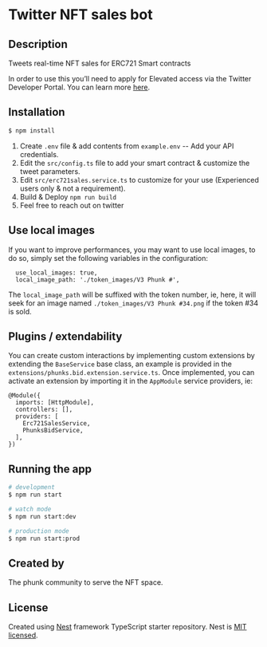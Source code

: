 <h1>Twitter NFT sales bot</h1>

## Description

Tweets real-time NFT sales for ERC721 Smart contracts

In order to use this you’ll need to apply for Elevated access via the Twitter Developer Portal. You can learn more [here](https://developer.twitter.com/en/docs/twitter-api/getting-started/about-twitter-api#v2-access-leve).

## Installation

```bash
$ npm install
```

1. Create `.env` file & add contents from `example.env` -- Add your API credentials.
2. Edit the `src/config.ts` file to add your smart contract & customize the tweet parameters.
3. Edit `src/erc721sales.service.ts` to customize for your use (Experienced users only & not a requirement).
4. Build & Deploy `npm run build`
5. Feel free to reach out on twitter

## Use local images

If you want to improve performances, you may want to use local images, to do so, simply
set the following variables in the configuration:

```
  use_local_images: true,
  local_image_path: './token_images/V3 Phunk #',
```

The `local_image_path` will be suffixed with the token number, ie, here, it will seek for an image
named `./token_images/V3 Phunk #34.png` if the token #34 is sold.

## Plugins / extendability

You can create custom interactions by implementing custom extensions by extending the `BaseService` base
class, an example is provided in  the `extensions/phunks.bid.extension.service.ts`. Once implemented, you can activate an extension by importing it in the `AppModule` service providers, ie:

```
@Module({
  imports: [HttpModule],
  controllers: [],
  providers: [
    Erc721SalesService, 
    PhunksBidService,
  ],
})
```

## Running the app

```bash
# development
$ npm run start

# watch mode
$ npm run start:dev

# production mode
$ npm run start:prod
```

## Created by

The phunk community to serve the NFT space.

## License

Created using [Nest](https://github.com/nestjs/nest) framework TypeScript starter repository.
Nest is [MIT licensed](LICENSE).
